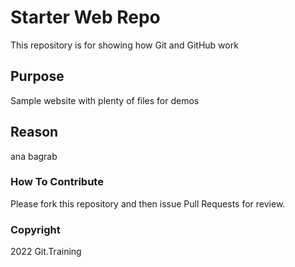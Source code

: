 # Starter Web Repo

This repository is for showing how Git and GitHub work

## Purpose

Sample website with plenty of files for demos

## Reason
ana bagrab

### How To Contribute

Please fork this repository and then issue Pull Requests for review.

### Copyright

2022 Git.Training